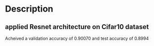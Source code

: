 # Description

## applied Resnet architecture on Cifar10 dataset

Acheived a validation accuracy of 0.90070 and test accuracy of 0.8994
